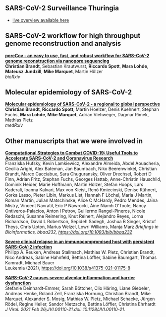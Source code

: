## SARS-CoV-2 Surveillance Thuringia

* [live overview available here](https://charts.mongodb.com/charts-routine-sequencing-sars-c-amykg/public/dashboards/e9453286-1dce-4202-9423-a8459e3962f8)

## SARS-CoV-2 workflow for high throughput genome reconstruction and analysis
[**poreCov - an easy to use, fast, and robust workflow for SARS-CoV-2 genome reconstruction via nanopore sequencing**](https://www.biorxiv.org/content/10.1101/2021.05.07.443089v1)  
**Christian Brandt**, Sebastian Krautwurst, **Riccardo Spott**, **Mara Lohde**, **Mateusz Jundzill**, **Mike Marquet**, Martin Hölzer  
*bioRxiv*

## Molecular epidemiology of SARS-CoV-2

[**Molecular epidemiology of SARS-CoV-2 - a regional to global perspective**](https://www.medrxiv.org/content/10.1101/2021.01.25.21250447)  
**Christian Brandt**, **Riccardo Spott**, Martin Hoelzer, Denis Kuehnert, Stephan Fuchs, **Mara Lohde**, **Mike Marquet**, Adrian Viehweger, Dagmar Rimek, Mathias Pletz  
*medRxiv*

## Other manuscripts that we were involved in

[**Computational Strategies to Combat COVID-19: Useful Tools to Accelerate SARS-CoV-2 and Coronavirus Research**](https://academic.oup.com/bib/advance-article/doi/10.1093/bib/bbaa232/5955939)  
Franziska Hufsky, Kevin Lamkiewicz, Alexandre Almeida, Abdel Aouacheria, Cecilia Arighi, Alex Bateman, Jan Baumbach, Niko Beerenwinkel, Christian Brandt, Marco Cacciabue, Sara Chuguransky, Oliver Drechsel, Robert D Finn, Adrian Fritz, Stephan Fuchs, Georges Hattab, Anne-Christin Hauschild, Dominik Heider, Marie Hoffmann, Martin Hölzer, Stefan Hoops, Lars Kaderali, Ioanna Kalvari, Max von Kleist, Renó Kmiecinski, Denise Kühnert, Gorka Lasso, Pieter Libin, Markus List, Hannah F Löchel, Maria J Martin, Roman Martin, Julian Matschinske, Alice C McHardy, Pedro Mendes, Jaina Mistry, Vincent Navratil, Eric P Nawrocki, Áine Niamh O’Toole, Nancy Ontiveros-Palacios, Anton I Petrov, Guillermo Rangel-Pineros, Nicole Redaschi, Susanne Reimering, Knut Reinert, Alejandro Reyes, Lorna Richardson, David L Robertson, Sepideh Sadegh, Joshua B Singer, Kristof Theys, Chris Upton, Marius Welzel, Lowri Williams, Manja Marz
*Briefings in Bioinformatics, bbaa232, https://doi.org/10.1093/bib/bbaa232*

[**Severe clinical relapse in an immunocompromised host with persistent SARS-CoV-2 infection**](https://www.nature.com/articles/s41375-021-01175-8)  
Philipp A. Reuken, Andreas Stallmach, Mathias W. Pletz, Christian Brandt, Nico Andreas, Sabine Hahnfeld, Bettina Löffler, Sabine Baumgart, Thomas Kamradt, Michael Bauer   
Leukemia (2021), https://doi.org/10.1038/s41375-021-01175-8

[**SARS-CoV-2 causes severe alveolar inflammation and barrier dysfunction**](https://pubmed.ncbi.nlm.nih.gov/33637603/)  
Stefanie Deinhardt-Emmer, Sarah Böttcher, Clio Häring, Liane Giebeler, Andreas Henke, Roland Zell, Franziska Hornung, Christian Brandt, Mike Marquet, Alexander S. Mosig, Mathias W. Pletz, Michael Schacke, Jürgen Rödel, Regine Heller, Sandor Nietzsche, Bettina Löffler, Christina Ehrhardt  
*J Virol. 2021 Feb 26;JVI.00110-21.doi: 10.1128/JVI.00110-21.*
